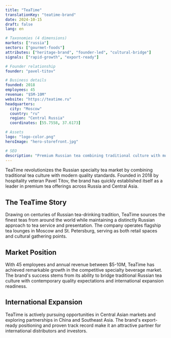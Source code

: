 ```yaml
---
title: "TeaTime"
translationKey: "teatime-brand"
date: 2024-10-15
draft: false
lang: en

# Taxonomies (4 dimensions)
markets: ["russia"]
sectors: ["gourmet-foods"]
attributes: ["heritage-brand", "founder-led", "cultural-bridge"]
signals: ["rapid-growth", "export-ready"]

# Founder relationship
founder: "pavel-titov"

# Business details
founded: 2018
employees: 45
revenue: "$5M-10M"
website: "https://teatime.ru"
headquarters:
  city: "Moscow"
  country: "ru"
  region: "Central Russia"
  coordinates: [55.7558, 37.6173]

# Assets
logo: "logo-color.png"
heroImage: "hero-storefront.jpg"

# SEO
description: "Premium Russian tea combining traditional culture with modern quality standards"
---
```


TeaTime revolutionizes the Russian specialty tea market by combining traditional tea culture with modern quality standards. Founded in 2018 by hospitality veteran Pavel Titov, the brand has quickly established itself as a leader in premium tea offerings across Russia and Central Asia.

## The TeaTime Story

Drawing on centuries of Russian tea-drinking tradition, TeaTime sources the finest teas from around the world while maintaining a distinctly Russian approach to tea service and presentation. The company operates flagship tea lounges in Moscow and St. Petersburg, serving as both retail spaces and cultural gathering points.

## Market Position

With 45 employees and annual revenue between $5-10M, TeaTime has achieved remarkable growth in the competitive specialty beverage market. The brand's success stems from its ability to bridge traditional Russian tea culture with contemporary quality expectations and international expansion readiness.

## International Expansion

TeaTime is actively pursuing opportunities in Central Asian markets and exploring partnerships in China and Southeast Asia. The brand's export-ready positioning and proven track record make it an attractive partner for international distributors and investors.

